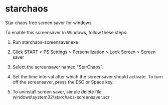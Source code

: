 # starchaos
Star chaos free screen saver for windows

To enable this screensaver in Windows, follow these steps:

1. Run starchaos-screensaver.exe

2. Click START > PS Settings > Personalization > Lock Screen > Screen saver

3. Select the screensaver named "StarChaos". 

4. Set the time interval after which the screensaver should activate. To turn off the screensaver, press the ESC or Space key.

5. To uninstall screen saver, simple delete file windows\system32\starchaos-screensaver.scr
